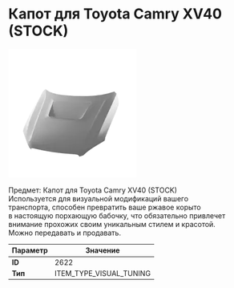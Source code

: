 # Капот для Toyota Camry XV40 (STOCK)

![Item Image](../img/2622.webp?raw=true)

Предмет: Капот для Toyota Camry XV40 (STOCK)<br>Используется для визуальной модификаций вашего<br>транспорта, способен превратить ваше ржавое корыто<br>в настоящую порхающую бабочку, что обязательно привлечет<br>внимание прохожих своим уникальным стилем и красотой.<br>Можно передавать и продавать.


| Параметр | Значение |
|----------|----------|
| **ID** | 2622 |
| **Тип** | ITEM_TYPE_VISUAL_TUNING |

